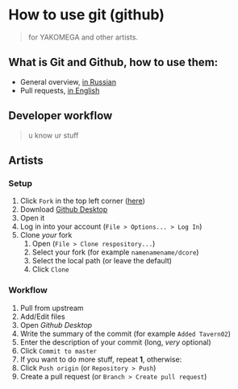 # How to use git (github)

> for YAKOMEGA and other artists.

## What is Git and Github, how to use them:
- General overview, [in Russian](https://codex.so/github-start)
- Pull requests, [in English](https://docs.github.com/en/pull-requests/collaborating-with-pull-requests)

## Developer workflow

> u know ur stuff

## Artists
 
### Setup

1. Click `Fork` in the top left corner ([here](https://github.com/somerandomdev49/dcore/))
2. Download [Github Desktop](https://desktop.github.com/)
3. Open it
4. Log in into your account (`File > Options... > Log In`)
5. Clone *your* fork
	1. Open (`File > Clone respository...`)
	2. Select your fork (for example `namenamename/dcore`)
	3. Select the local path (or leave the default)
	4. Click `Clone`

### Workflow

1. Pull from upstream 
2. Add/Edit files
3. Open *Github Desktop*
4. Write the summary of the commit (for example `Added Tavern02`)
5. Enter the description of your commit (long, *very* optional)
6. Click `Commit to master`
7. If you want to do more stuff, repeat **1**, otherwise:
8. Click `Push origin` (or `Repository > Push`)
9. Create a pull request (or `Branch > Create pull request`)
